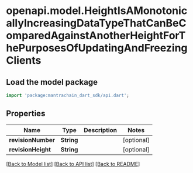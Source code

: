 # openapi.model.HeightIsAMonotonicallyIncreasingDataTypeThatCanBeComparedAgainstAnotherHeightForThePurposesOfUpdatingAndFreezingClients

## Load the model package
```dart
import 'package:mantrachain_dart_sdk/api.dart';
```

## Properties
Name | Type | Description | Notes
------------ | ------------- | ------------- | -------------
**revisionNumber** | **String** |  | [optional] 
**revisionHeight** | **String** |  | [optional] 

[[Back to Model list]](../README.md#documentation-for-models) [[Back to API list]](../README.md#documentation-for-api-endpoints) [[Back to README]](../README.md)


